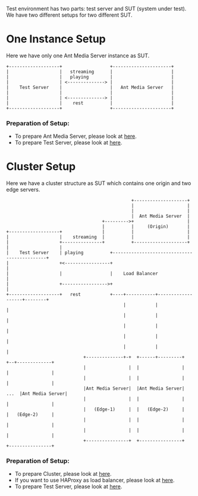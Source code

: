 Test environment has two parts: test server and SUT (system under test). We have two different setups for two different SUT. 
# One Instance Setup
Here we have only one Ant Media Server instance as SUT.
```
+-------------------+                  +----------------------+
|                   |   streaming      |                      |
|                   |   playing        |                      |
|                   | <--------------> |                      |
|    Test Server    |                  |   Ant Media Server   |
|                   |                  |                      |
|                   | <--------------> |                      |
|                   |    rest          |                      |
+-------------------+                  +----------------------+
```
### Preparation of Setup:
* To prepare Ant Media Server, please look at [here](https://github.com/ant-media/Ant-Media-Server/wiki/Getting-Started).
* To prepare Test Server, please look at [here](https://github.com/ant-media/Ant-Media-Server/wiki/Preparation-of-Test-Server).

# Cluster Setup
Here we have a cluster structure as SUT which contains one origin and two edge servers.
```
                                               +--------------------+
                                               |                    |
                                               |                    |
                                               |  Ant Media Server  |
                                    +--------->+                    |
                                    |          |     (Origin)       |
+-------------------+               |          |                    |
|                   |    streaming  |          |                    |
|                   +---------------+          +--------------------+
|                   |
|    Test Server    | playing          +---------------------------------------------+
|                   +<-----------------+                                             |
|                   |                  |    Load Balancer                            |
|                   +----------------->+                                             |
+-------------------+   rest           +----+-----------+-------------------+--------+
                                            |           |                   |
                                            |           |                   |
                                            |           |                   |
                                            |           |                   |
                                            |           |                   |
                             +--------------+-+  +------+---------+      +--+-------------+
                             |                |  |                |      |                |
                             |                |  |                |      |                |
                             |Ant Media Server|  |Ant Media Server| ...  |Ant Media Server|
                             |                |  |                |      |                |
                             |   (Edge-1)     |  |   (Edge-2)     |      |   (Edge-2)     |
                             |                |  |                |      |                |
                             |                |  |                |      |                |
                             +----------------+  +----------------+      +----------------+
```
### Preparation of Setup:
* To prepare Cluster, please look at [here](https://github.com/ant-media/Ant-Media-Server/wiki/DB-Based-Clustering-(available-for-v1.5.1-and-later)-and-Autoscaling).
* If you want to use HAProxy as load balancer, please look at [here](https://github.com/ant-media/Ant-Media-Server/wiki/Load-Balancer-with-HAProxy-SSL-Termination).
* To prepare Test Server, please look at [here](https://github.com/ant-media/Ant-Media-Server/wiki/Preparation-of-Test-Server).